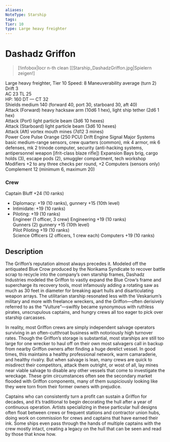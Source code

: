 ```yaml
---
aliases: 
NoteType: Starship
tags: 
Tier: 10
type: Large heavy freighter
---
```


# Dashadz Griffon

> [!infobox|locr n-th clean
>  [[Starship_DashadzGriffon.jpg|Spielern zeigen!]
> 
Large heavy freighter, Tier 10 
Speed: 8
Maneuverability average (turn 2)
Drift 3  
AC 23
TL 25  
HP: 160
DT —
CT 32  
Shields medium 140 (forward 40, port 30, starboard 30, aft 40)  
Attack (Forward) heavy hacksaw arm (10d6
1 hex), light ship tether (2d6
1 hex)  
Attack (Port) light particle beam (3d6
10 hexes)  
Attack (Starboard) light particle beam (3d6
10 hexes)  
Attack (Aft) vortex mouth mines (7d12
3 mines)  
Power Core Pulse Orange (250 PCU)
Drift Engine Signal Major
Systems basic medium-range sensors, crew quarters (common), mk 4 armor, mk 6 defenses, mk 2 trinode computer, security (anti-hacking systems, antipersonnel weapon [ifrit-class blaze rifle])
Expansion Bays brig, cargo holds (3), escape pods (2), smuggler compartment, tech workshop
Modifiers +2 to any three checks per round, +2 Computers (sensors only)
Complement 12 (minimum 6, maximum 20)

### Crew

Captain Bluff +24 (10 ranks)
  - Diplomacy: +19 (10 ranks), gunnery +15 (10th level)
  - Intimidate: +19 (10 ranks)
  - Piloting: +19 (10 ranks)  
Engineer (1 officer, 3 crew) Engineering +19 (10 ranks)  
Gunners (2) gunnery +15 (10th level)  
Pilot Piloting +19 (10 ranks)  
Science Officers (2 officers, 1 crew each) Computers +19 (10 ranks)

## Description

The Griffon’s reputation almost always precedes it. Modeled off the antiquated Blue Crow produced by the Norikama Syndicate to recover battle scrap to recycle into the company’s own starship frames, Dashadz Industries modeled the Griffon to vastly expand the Blue Crow’s frame and supercharge its recovery tools, most infamously adding a rotating saw as much as 30 feet in diameter for breaking apart hulls and disarticulating weapon arrays. The utilitarian starship resonated less with the Veskarium’s military and more with freelance wreckers, and the Griffon—often derisively referred to as the “Vulture”—swiftly became synonymous with ruthless pirates, unscrupulous captains, and hungry crews all too eager to pick over starship carcasses.  
 
In reality, most Griffon crews are simply independent salvage operators surviving in an often-cutthroat business with notoriously high turnover rates. Though the Griffon’s storage is substantial, most starships are still too large for one wrecker to haul off on their own
most salvagers call in backup from nearby Griffon owners after finding a huge derelict vessel. In good times, this maintains a healthy professional network, warm camaraderie, and healthy rivalry. But when salvage is lean, many crews are quick to misdirect their competitors, attack them outright, or wost of all, lay mines near viable salvage to disable any other vessels that come to investigate the wreckage. These grim circumstances often see the secondary market flooded with Griffon components, many of them suspiciously looking like they were torn from their former owners with prejudice.  
 
Captains who can consistently turn a profit can sustain a Griffon for decades, and it’s traditional to begin decorating the hull after a year of continuous operation. Artists specializing in these particular hull designs often float between crews or frequent stations and contractor union hubs, doing work on commission for crews and captains that have earned their ink. Some ships even pass through the hands of multiple captains with the crew mostly intact, creating a legacy on the hull that can be seen and read by those that know how.
